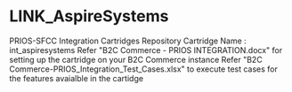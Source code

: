 # LINK_AspireSystems
PRIOS-SFCC Integration Cartridges Repository
Cartridge Name : int_aspiresystems
Refer "B2C Commerce - PRIOS INTEGRATION.docx" for setting up the cartridge on your B2C Commerce instance
Refer "B2C Commerce-PRIOS_Integration_Test_Cases.xlsx" to execute test cases for the features avaialble in the cartidge

